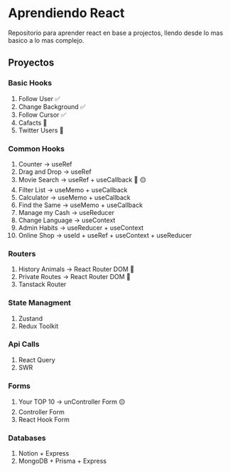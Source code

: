 # Aprendiendo React
Repositorio para aprender react en base a projectos, llendo desde lo mas basico a lo mas complejo.

## Proyectos

### Basic Hooks
1. Follow User ✅
0. Change Background ✅
0. Follow Cursor ✅
0. Cafacts 🔵
0. Twitter Users 🔵

### Common Hooks
1. Counter -> useRef
0. Drag and Drop -> useRef
0. Movie Search -> useRef + useCallback 🔵 🟡
0. Filter List -> useMemo + useCallback
0. Calculator -> useMemo + useCallback
0. Find the Same -> useMemo + useCallback
0. Manage my Cash -> useReducer
0. Change Language -> useContext
0. Admin Habits -> useReducer + useContext
0. Online Shop -> useId + useRef + useContext + useReducer 

### Routers
1. History Animals -> React Router DOM 🔵
0. Private Routes -> React Router DOM 🔵
0. Tanstack Router

### State Managment
1. Zustand
0. Redux Toolkit

### Api Calls
1. React Query
0. SWR

### Forms
1. Your TOP 10 -> unController Form 🟡
0. Controller Form
0. React Hook Form

### Databases
1. Notion + Express
0. MongoDB + Prisma + Express